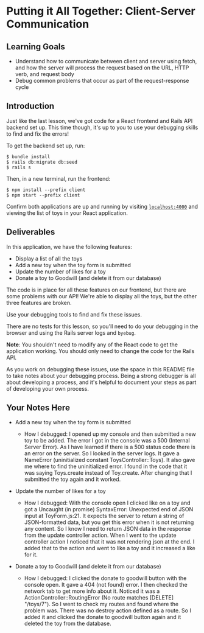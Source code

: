 # Putting it All Together: Client-Server Communication

## Learning Goals

- Understand how to communicate between client and server using fetch, and how
  the server will process the request based on the URL, HTTP verb, and request
  body
- Debug common problems that occur as part of the request-response cycle

## Introduction

Just like the last lesson, we've got code for a React frontend and Rails API
backend set up. This time though, it's up to you to use your debugging skills to
find and fix the errors!

To get the backend set up, run:

```console
$ bundle install
$ rails db:migrate db:seed
$ rails s
```

Then, in a new terminal, run the frontend:

```console
$ npm install --prefix client
$ npm start --prefix client
```

Confirm both applications are up and running by visiting
[`localhost:4000`](http://localhost:4000) and viewing the list of toys in your
React application.

## Deliverables

In this application, we have the following features:

- Display a list of all the toys
- Add a new toy when the toy form is submitted
- Update the number of likes for a toy
- Donate a toy to Goodwill (and delete it from our database)

The code is in place for all these features on our frontend, but there are some
problems with our API! We're able to display all the toys, but the other three
features are broken.

Use your debugging tools to find and fix these issues.

There are no tests for this lesson, so you'll need to do your debugging in the
browser and using the Rails server logs and `byebug`.

**Note**: You shouldn't need to modify any of the React code to get the
application working. You should only need to change the code for the Rails API.

As you work on debugging these issues, use the space in this README file to take
notes about your debugging process. Being a strong debugger is all about
developing a process, and it's helpful to document your steps as part of
developing your own process.

## Your Notes Here

- Add a new toy when the toy form is submitted

  - How I debugged: I opened up my console and then submitted a new toy to be added. The error I got in the console was a 500 (Internal Server Error). As I have learned if there is a 500 status code there is an error on the server. So I looked in the server logs. It gave a NameError (uninitialized constant ToysController::Toys). It also gave me where to find the uninitialized error. I found in the code that it was saying Toys.create instead of Toy.create. After changing that I submitted the toy again and it worked. 

- Update the number of likes for a toy

  - How I debugged: With the console open I clicked like on a toy and got a Uncaught (in promise) SyntaxError: Unexpected end of JSON input at ToyForm.js:21. It expects the server to return a string of JSON-formatted data, but you get this error when it is not returning any content. So I know I need to return JSON data in the response from the update controller action. When I went to the update controller action I noticed that it was not rendering json at the end. I added that to the action and went to like a toy and it increased a like for it.

- Donate a toy to Goodwill (and delete it from our database)

  - How I debugged: I clicked the donate to goodwill button with the console open. It gave a 404 (not found) error. I then checked the network tab to get more info about it. Noticed it was a ActionController::RoutingError (No route matches [DELETE] "/toys/7"). So I went to check my routes and found where the problem was. There was no destroy action defined as a route. So I added it and clicked the donate to goodwill button again and it deleted the toy from the database.
